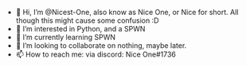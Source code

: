 - 👋 Hi, I’m @Nicest-One, also know as Nice One, or Nice for short. All though this might cause some confusion :D
- 👀 I’m interested in Python, and a SPWN
- 🌱 I’m currently learning SPWN
- 💞️ I’m looking to collaborate on nothing, maybe later.
- 📫 How to reach me: via discord: Nice One#1736

<!---
Nicest-One/Nicest-One is a ✨ special ✨ repository because its `README.md` (this file) appears on your GitHub profile.
You can click the Preview link to take a look at your changes.
--->

